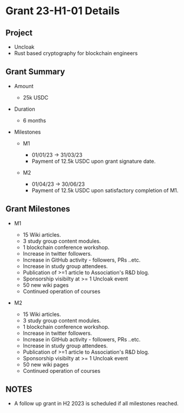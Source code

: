 # Grant 23-H1-01 Details

## Project

* Uncloak
* Rust based cryptography for blockchain engineers

## Grant Summary

* Amount

	* 25k USDC

* Duration

	* 6 months

* Milestones
	* M1
		* 01/01/23 -> 31/03/23 
		* Payment of 12.5k USDC upon grant signature date.  

	* M2
		* 01/04/23 -> 30/06/23 
		* Payment of 12.5k USDC upon satisfactory completion of M1.  

## Grant Milestones

* M1
	* 15 Wiki articles.
	* 3 study group content modules.
	* 1 blockchain conference workshop.
	* Increase in twitter followers.
	* Increase in GitHub activity - followers, PRs ..etc.
	* Increase in study group attendees.
	* Publication of >=1 article to Association's R&D blog.
	* Sponsorship visibilty at >= 1 Uncloak event
	* 50 new wiki pages
	* Continued operation of courses

* M2
	* 15 Wiki articles.
	* 3 study group content modules.
	* 1 blockchain conference workshop.
	* Increase in twitter followers.
	* Increase in GitHub activity - followers, PRs ..etc.
	* Increase in study group attendees.
	* Publication of >=1 article to Association's R&D blog.
	* Sponsorship visibilty at >= 1 Uncloak event
	* 50 new wiki pages
	* Continued operation of courses

## NOTES

* A follow up grant in H2 2023 is scheduled if all milestones reached.
